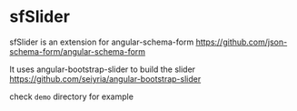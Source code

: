 # sfSlider
sfSlider is an extension for angular-schema-form
https://github.com/json-schema-form/angular-schema-form

It uses angular-bootstrap-slider to build the slider
https://github.com/seiyria/angular-bootstrap-slider

check `demo` directory for example
